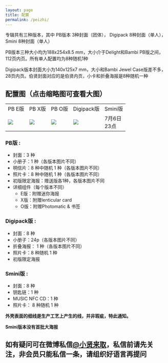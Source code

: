 ```yaml
---
layout: page
title: 配置
permalink: /peizhi/
---
```



专辑共有三种版本，其中 PB版本 3种封面（团体）， Digipack 8种封面（单人），Smini 8种封面（单人）

PB版本三种大小均为188x254x8.5 mm，大小介于Delight和Bambi PB版之间，112页内页。所有单人配置均为8种随机1种

Digipack版本封面大小为140x125x7 mm，大小和Bambi Jewel Case版差不多，28页内页。伯贤封面对应的是伯贤内页，小卡和折叠海报是8种随机一种

## 配置图（点击缩略图可查看大图）
<font size=2>
<div class="row">
    <div class="span4">
        <table>
          <tr>
            <td>PB E版</td>
            <td>PB X版</td>
            <td>PB O版</td>
            <td>Digipack版</td>
            <td> Smini版</td>
          </tr>
          <tr>
            <td style="vertical-align: middle"><a href="https://s2.loli.net/2023/07/02/M5ATYN9hznR8GaO.jpg"><img src="https://s2.loli.net/2023/07/02/RxJSmigzPW8Hyr4.jpg" ></a></td>
            <td style="vertical-align: middle"><a href="https://s2.loli.net/2023/07/02/uwBvUqNWC6p2arX.jpg"><img src="https://s2.loli.net/2023/07/02/GUNHnAVJEqvFy8K.jpg" ></a></td>
            <td style="vertical-align: middle"><a href="https://s2.loli.net/2023/07/02/M7XJbVyikYAaKr5.jpg"><img src="https://s2.loli.net/2023/07/02/jl8nE7Lfk4QOcsb.jpg" ></a></td>
            <td style="vertical-align: middle"><a href="https://s2.loli.net/2023/07/02/3cEOjK4ApL5b9w8.jpg"><img src="https://s2.loli.net/2023/07/02/2otq9x3Gmw5CAFL.jpg" ></a></td>
            <td> 7月6日<br>23点 </td>
          </tr>
        </table>
    </div>
</div>
</font>

### PB版 : 
- 封面：3 种
- 小册子：1 种（各版本图片不同）
- 明信片：8 种中随机 1 种（各版本图片不同）
- 照片卡：8 种中随机 1 种（各版本图片不同）
- 初版限定海报：赠送版各1种，各版本图片不同
- 详细组件（每个版本不同）
  - E版：附赠迷你海报
  - X版：附赠lenticular card
  - O版：附赠Photomatic & 书签

### Digipack版 :
- 封面：8 种
- 小册子：24p（各版本图片不同）
- 折叠海报： 1 种（各版本图片不同）
- 照片卡：8 种随机 1 种
- 初版限定海报

### Smini版 :
- 封面：8 种
- 钥匙链：1 种
- MUSIC NFC CD：1 种
- 照片卡： 8 种随机 1 种

**外壳表面的细线是生产工艺上产生的线，并非瑕疵，特此通知。**

**Smini版本没有首批大海报**

## 如有疑问可在微博私信[**@小贤来取**](https://weibo.com/u/7440442261)，私信前请先关注，非会员只能私信一条，请组织好语言再提问
